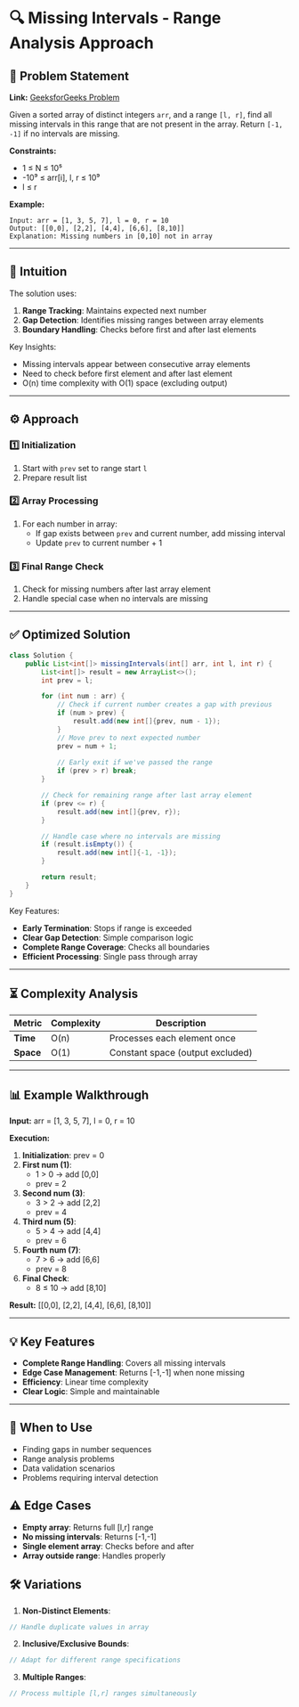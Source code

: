 # 🔍 Missing Intervals - Range Analysis Approach

## 📜 Problem Statement
**Link:** [GeeksforGeeks Problem](https://www.geeksforgeeks.org/problems/missing-intervals3058/1?page=1&company=Google&sortBy=latest)

Given a sorted array of distinct integers `arr`, and a range `[l, r]`, find all missing intervals in this range that are not present in the array. Return `[-1, -1]` if no intervals are missing.

**Constraints:**
- 1 ≤ N ≤ 10⁵
- -10⁹ ≤ arr[i], l, r ≤ 10⁹
- l ≤ r

**Example:**
```text
Input: arr = [1, 3, 5, 7], l = 0, r = 10
Output: [[0,0], [2,2], [4,4], [6,6], [8,10]]
Explanation: Missing numbers in [0,10] not in array
```

---

## 🧠 Intuition
The solution uses:
1. **Range Tracking**: Maintains expected next number
2. **Gap Detection**: Identifies missing ranges between array elements
3. **Boundary Handling**: Checks before first and after last elements

Key Insights:
- Missing intervals appear between consecutive array elements
- Need to check before first element and after last element
- O(n) time complexity with O(1) space (excluding output)

---

## ⚙️ Approach
### **1️⃣ Initialization**
1. Start with `prev` set to range start `l`
2. Prepare result list

### **2️⃣ Array Processing**
1. For each number in array:
   - If gap exists between `prev` and current number, add missing interval
   - Update `prev` to current number + 1

### **3️⃣ Final Range Check**
1. Check for missing numbers after last array element
2. Handle special case when no intervals are missing

---

## ✅ Optimized Solution
```java
class Solution {
    public List<int[]> missingIntervals(int[] arr, int l, int r) {
        List<int[]> result = new ArrayList<>();
        int prev = l;

        for (int num : arr) {
            // Check if current number creates a gap with previous
            if (num > prev) {
                result.add(new int[]{prev, num - 1});
            }
            // Move prev to next expected number
            prev = num + 1;
            
            // Early exit if we've passed the range
            if (prev > r) break;
        }

        // Check for remaining range after last array element
        if (prev <= r) {
            result.add(new int[]{prev, r});
        }

        // Handle case where no intervals are missing
        if (result.isEmpty()) {
            result.add(new int[]{-1, -1});
        }

        return result;
    }
}
```

Key Features:
- **Early Termination**: Stops if range is exceeded
- **Clear Gap Detection**: Simple comparison logic
- **Complete Range Coverage**: Checks all boundaries
- **Efficient Processing**: Single pass through array

---

## ⏳ Complexity Analysis
| Metric          | Complexity | Description |
|-----------------|------------|-------------|
| **Time**        | O(n)       | Processes each element once |
| **Space**       | O(1)       | Constant space (output excluded) |

---

## 📊 Example Walkthrough

**Input:** arr = [1, 3, 5, 7], l = 0, r = 10

**Execution:**
1. **Initialization**: prev = 0
2. **First num (1)**:
   - 1 > 0 → add [0,0]
   - prev = 2
3. **Second num (3)**:
   - 3 > 2 → add [2,2]
   - prev = 4
4. **Third num (5)**:
   - 5 > 4 → add [4,4]
   - prev = 6
5. **Fourth num (7)**:
   - 7 > 6 → add [6,6]
   - prev = 8
6. **Final Check**:
   - 8 ≤ 10 → add [8,10]

**Result:** [[0,0], [2,2], [4,4], [6,6], [8,10]]

---

## 💡 Key Features
- **Complete Range Handling**: Covers all missing intervals
- **Edge Case Management**: Returns [-1,-1] when none missing
- **Efficiency**: Linear time complexity
- **Clear Logic**: Simple and maintainable

---

## 🚀 When to Use
- Finding gaps in number sequences
- Range analysis problems
- Data validation scenarios
- Problems requiring interval detection

## ⚠️ Edge Cases
- **Empty array**: Returns full [l,r] range
- **No missing intervals**: Returns [-1,-1]
- **Single element array**: Checks before and after
- **Array outside range**: Handles properly

## 🛠 Variations
1. **Non-Distinct Elements**:
```java
// Handle duplicate values in array
```

2. **Inclusive/Exclusive Bounds**:
```java
// Adapt for different range specifications
```

3. **Multiple Ranges**:
```java
// Process multiple [l,r] ranges simultaneously
```
